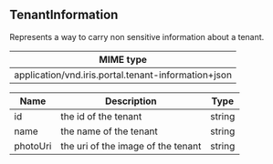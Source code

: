 ## TenantInformation

Represents a way to carry non sensitive information about a tenant.

| MIME type                                 |
|-------------------------------------------|
| application/vnd.iris.portal.tenant-information+json|


| Name                     | Description                                    | Type                         |
|--------------------------|------------------------------------------------|------------------------------|
| id                       | the id of the tenant                           | string                       |
| name                     | the name of the tenant                         | string                       |
| photoUri                 | the uri of the image of the tenant             | string                       |